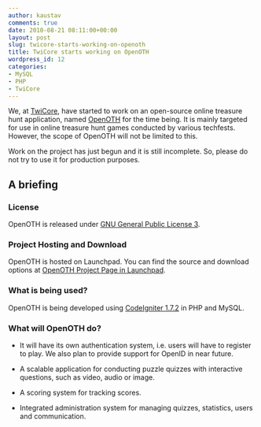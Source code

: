 ```yaml
---
author: kaustav
comments: true
date: 2010-08-21 08:11:00+00:00
layout: post
slug: twicore-starts-working-on-openoth
title: TwiCore starts working on OpenOTH
wordpress_id: 12
categories:
- MySQL
- PHP
- TwiCore
---
```


We, at [TwiCore](http://www.twicore.com/), have started to work on an open-source online treasure hunt application, named [OpenOTH](https://launchpad.net/openoth) for the time being. It is mainly targeted for use in online treasure hunt games conducted by various techfests. However, the scope of OpenOTH will not be limited to this.

Work on the project has just begun and it is still incomplete. So, please do not try to use it for production purposes.<!-- more -->




## A briefing




### License


OpenOTH is released under [GNU General Public License 3](http://www.gnu.org/licenses/gpl.html).


### Project Hosting and Download


OpenOTH is hosted on Launchpad. You can find the source and download options at [OpenOTH Project Page in Launchpad](https://launchpad.net/openoth).


### What is being used?


OpenOTH is being developed using [CodeIgniter 1.7.2](http://www.codeigniter.com/) in PHP and MySQL.


### What will OpenOTH do?





	
  * It will have its own authentication system, i.e. users will have to register to play. We also plan to provide support for OpenID in near future.

	
  * A scalable application for conducting puzzle quizzes with interactive questions, such as video, audio or image.

	
  * A scoring system for tracking scores.

	
  * Integrated administration system for managing quizzes, statistics, users and communication.


